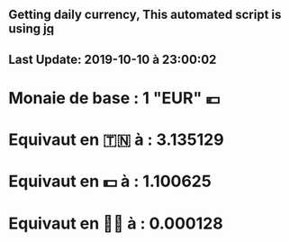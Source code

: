 ## Getting daily currency, This automated script is using [jq](https://stedolan.github.io/jq/)
## Last Update:  2019-10-10 à 23:00:02
 # Monaie de base : 1 "EUR" 💶 
 # Equivaut en 🇹🇳 à :  3.135129 
 # Equivaut en 💵 à : 1.100625
 # Equivaut en 🐱‍💻 à :  0.000128
